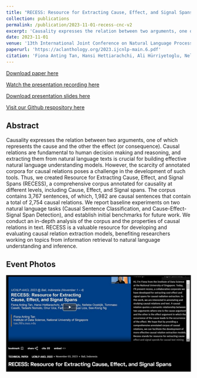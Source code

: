 ```yaml
---
title: "RECESS: Resource for Extracting Cause, Effect, and Signal Spans"
collection: publications
permalink: /publication/2023-11-01-recess-cnc-v2
excerpt: 'Causality expresses the relation between two arguments, one of which represents the cause and the other the effect (or consequence). Causal relations are fundamental to human decision making and reasoning, and extracting them from natural language texts is crucial for building effective natural language understanding models. However, the scarcity of annotated corpora for causal relations poses a challenge in the development of such tools. Thus, we created Resource for Extracting Cause, Effect, and Signal Spans (RECESS), a comprehensive corpus annotated for causality at different levels, including Cause, Effect, and Signal spans. The corpus contains 3,767 sentences, of which, 1,982 are causal sentences that contain a total of 2,754 causal relations. We report baseline experiments on two natural language tasks (Causal Sentence Classification, and Cause-Effect-Signal Span Detection), and establish initial benchmarks for future work. We conduct an in-depth analysis of the corpus and the properties of causal relations in text. RECESS is a valuable resource for developing and evaluating causal relation extraction models, benefiting researchers working on topics from information retrieval to natural language understanding and inference.'
date: 2023-11-01
venue: '13th International Joint Conference on Natural Language Processing and the 3rd Conference of the Asia-Pacific Chapter of the Association for Computational Linguistics'
paperurl: 'https://aclanthology.org/2023.ijcnlp-main.6.pdf'
citation: 'Fiona Anting Tan, Hansi Hettiarachchi, Ali Hürriyetoglu, Nelleke Oostdijk, Tommaso Caselli, Tadashi Nomoto, Onur Uca, Farhana Ferdousi Liza, and See-Kiong Ng. 2023. RECESS: Resource for extracting cause, effect, and signal spans. In Proceedings of the 13th International Joint Conference on Natural Language Processing and the 3rd Conference of the Asia-Pacific Chapter of the Association for Computational Linguistics, Bali, Indonesia. Association for Computational Linguistics.'
---
```


<a href='https://aclanthology.org/2023.ijcnlp-main.6.pdf'>Download paper here</a>

<a href='https://drive.google.com/file/d/18z6H4G9X0x323lY5GgEkAq_oTnGmh7Z3/view?usp=drive_link'>Watch the presentation recording here</a>

<a href='../files/slides/RECESS_IJCNLP-AACL_2023.pdf'>Download presentation slides here</a>

<a href='https://github.com/tanfiona/CausalNewsCorpus'>Visit our Github respository here</a>

<h2>Abstract</h2>
Causality expresses the relation between two arguments, one of which represents the cause and the other the effect (or consequence). Causal relations are fundamental to human decision making and reasoning, and extracting them from natural language texts is crucial for building effective natural language understanding models. However, the scarcity of annotated corpora for causal relations poses a challenge in the development of such tools. Thus, we created Resource for Extracting Cause, Effect, and Signal Spans (RECESS), a comprehensive corpus annotated for causality at different levels, including Cause, Effect, and Signal spans. The corpus contains 3,767 sentences, of which, 1,982 are causal sentences that contain a total of 2,754 causal relations. We report baseline experiments on two natural language tasks (Causal Sentence Classification, and Cause-Effect-Signal Span Detection), and establish initial benchmarks for future work. We conduct an in-depth analysis of the corpus and the properties of causal relations in text. RECESS is a valuable resource for developing and evaluating causal relation extraction models, benefiting researchers working on topics from information retrieval to natural language understanding and inference.

<h2>Event Photos</h2>

<img src='../images/events/RECESS_IJCNLP-AACL_2023_P1.jpg' width=800>
